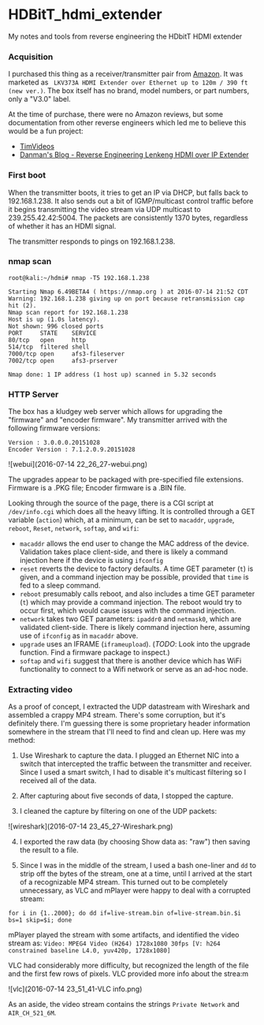 # HDBitT_hdmi_extender
My notes and tools from reverse engineering the HDbitT HDMI extender

### Acquisition

I purchased this thing as a receiver/transmitter pair from [Amazon](https://www.amazon.com/gp/product/B01C9CI1B6/).  It was marketed as ` LKV373A HDMI Extender over Ethernet up to 120m / 390 ft (new ver.)`.  The box itself has no brand, model numbers, or part numbers, only a "V3.0" label.

At the time of purchase, there were no Amazon reviews, but some documentation from other reverse engineers which led me to believe this would be a fun project:
 - [TimVideos](https://github.com/timvideos/HDMI2USB/wiki/Alternatives#lenkeng-hdmi-over-ip-extender)
 - [Danman's Blog - Reverse Engineering Lenkeng HDMI over IP Extender](https://blog.danman.eu/reverse-engineering-lenkeng-hdmi-over-ip-extender/)

### First boot

When the transmitter boots, it tries to get an IP via DHCP, but falls back to 192.168.1.238.  It also sends out a bit of IGMP/multicast control traffic before it begins transmitting the video stream via UDP multicast to 239.255.42.42:5004.  The packets are consistently 1370 bytes, regardless of whether it has an HDMI signal.

The transmitter responds to pings on 192.168.1.238.

### nmap scan

```
root@kali:~/hdmi# nmap -T5 192.168.1.238

Starting Nmap 6.49BETA4 ( https://nmap.org ) at 2016-07-14 21:52 CDT
Warning: 192.168.1.238 giving up on port because retransmission cap hit (2).
Nmap scan report for 192.168.1.238
Host is up (1.0s latency).
Not shown: 996 closed ports
PORT     STATE    SERVICE
80/tcp   open     http
514/tcp  filtered shell
7000/tcp open     afs3-fileserver
7002/tcp open     afs3-prserver

Nmap done: 1 IP address (1 host up) scanned in 5.32 seconds
```

### HTTP Server

The box has a kludgey web server which allows for upgrading the "firmware" and "encoder firmware".  My transmitter arrived with the following firmware versions:

```
Version : 3.0.0.0.20151028
Encoder Version : 7.1.2.0.9.20151028
```

![webui](2016-07-14 22_26_27-webui.png)

The upgrades appear to be packaged with pre-specified file extensions.  Firmware is a .PKG file; Encoder firmware is a .BIN file.

Looking through the source of the page, there is a CGI script at `/dev/info.cgi` which does all the heavy lifting.  It is controlled through a GET variable (`action`) which, at a minimum, can be set to `macaddr`, `upgrade`, `reboot`, `Reset`, `network`, `softap`, and `wifi`:

- `macaddr` allows the end user to change the MAC address of the device.  Validation takes place client-side, and there is likely a command injection here if the device is using `ifconfig`
- `reset` reverts the device to factory defaults.  A time GET parameter (`t`) is given, and a command injection may be possible, provided that `time` is fed to a sleep command.
- `reboot` presumably calls reboot, and also includes a time GET parameter (`t`) which may provide a command injection.  The reboot would try to occur first, which would cause issues with the command injection.
- `network` takes two GET parameters: `ipaddr0` and `netmask0`, which are validated client-side.  There is likely command injection here, assuming use of `ifconfig` as in `macaddr` above.
- `upgrade` uses an IFRAME (`iframeupload`).  (*TODO*: Look into the upgrade function.  Find a firmware package to inspect.)
- `softap` and `wifi` suggest that there is another device which has WiFi functionality to connect to a Wifi network or serve as an ad-hoc node.

### Extracting video

As a proof of concept, I extracted the UDP datastream with Wireshark and assembled a crappy MP4 stream.  There's some corruption, but it's definitely there.  I'm guessing there is some proprietary header information somewhere in the stream that I'll need to find and clean up.  Here was my method:

1) Use Wireshark to capture the data.  I plugged an Ethernet NIC into a switch that intercepted the traffic between the transmitter and receiver.  Since I used a smart switch, I had to disable it's multicast filtering so I received all of the data.

2) After capturing about five seconds of data, I stopped the capture.

3) I cleaned the capture by filtering on one of the UDP packets:

![wireshark](2016-07-14 23_45_27-Wireshark.png)

4) I exported the raw data (by choosing Show data as: "raw") then saving the result to a file.

5) Since I was in the middle of the stream, I used a bash one-liner and `dd` to strip off the bytes of the stream, one at a time, until I arrived at the start of a recognizable MP4 stream.  This turned out to be completely unnecessary, as VLC and mPlayer were happy to deal with a corrupted stream:

`for i in {1..2000}; do dd if=live-stream.bin of=live-stream.bin.$i bs=1 skip=$i; done`

mPlayer played the stream with some artifacts, and identified the video stream as: `Video: MPEG4 Video (H264) 1728x1080 30fps [V: h264 constrained baseline L4.0, yuv420p, 1728x1080]`

VLC had considerably more difficulty, but recognized the length of the file and the first few rows of pixels.  VLC provided more info about the strea:m 

![vlc](2016-07-14 23_51_41-VLC info.png)

As an aside, the video stream contains the strings `Private Network` and `AIR_CH_521_6M`.
